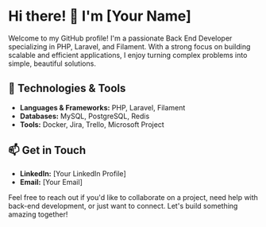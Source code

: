 # Hi there! 👋 I'm [Your Name]

Welcome to my GitHub profile! I'm a passionate Back End Developer specializing in PHP, Laravel, and Filament. With a strong focus on building scalable and efficient applications, I enjoy turning complex problems into simple, beautiful solutions.

## 🔧 Technologies & Tools

- **Languages & Frameworks:** PHP, Laravel, Filament
- **Databases:** MySQL, PostgreSQL, Redis
- **Tools:** Docker, Jira, Trello, Microsoft Project

## 📫 Get in Touch

- **LinkedIn:** [Your LinkedIn Profile]
- **Email:** [Your Email]

Feel free to reach out if you'd like to collaborate on a project, need help with back-end development, or just want to connect. Let's build something amazing together!
